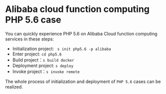 # Alibaba cloud function computing PHP 5.6 case

You can quickly experience PHP 5.6 on Alibaba Cloud function computing services in these steps:

- Initialization project: ` s init php5.6 -p alibaba`
- Enter project: `cd php5.6`
- Build project：`s build docker`
- Deployment project: `s deploy`
- Invoke project：`s invoke remote`

The whole process of initialization and deployment of `PHP 5.6` cases can be realized.